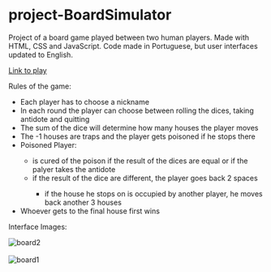 # project-BoardSimulator
Project of a board game played between two human players. Made with HTML, CSS and JavaScript. Code made in Portuguese, but user interfaces updated to English.

<a href="https://boardsimulator.netlify.app/" target="_blank">Link to play</a>

Rules of the game:
<ul>
  <li>Each player has to choose a nickname</li>
  <li>In each round the player can choose between rolling the dices, taking antidote and quitting</li>
  <li>The sum of the dice will determine how many houses the player moves</li>
  <li>The -1 houses are traps and the player gets poisoned if he stops there</li>
  <li>Poisoned Player:</li>
  <ul>
      <li>is cured of the poison if the result of the dices are equal or if the palyer takes the antidote</li>
      <li>if the result of the dice are different, the player goes back 2 spaces</li>
      <ul>
          <li>if the house he stops on is occupied by another player, he moves back another 3 houses</li>
      </ul>
  </ul>
  <li>Whoever gets to the final house first wins</li>
</ul>

Interface Images: 

![board2](https://user-images.githubusercontent.com/98829238/194715268-b1cbd10c-9fc2-4be7-8cc1-a6c92ec50be5.png)
<br><br>
![board1](https://user-images.githubusercontent.com/98829238/194715261-efd04c3e-1a9f-4282-b6a0-5b540d29d8d3.png)
